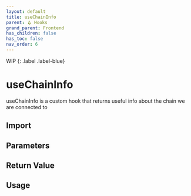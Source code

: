 ```yaml
---
layout: default
title: useChainInfo
parent: 🪝 Hooks
grand_parent: Frontend
has_children: false
has_toc: false
nav_order: 6
---
```


WIP
{: .label .label-blue}
# useChainInfo

useChainInfo is a custom hook that returns useful info about the chain we are connected to


## Import

## Parameters

## Return Value

## Usage
